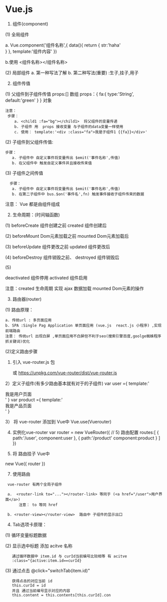 # Vue.js

1. 组件(component)

(1) 全局组件

 a.  Vue.component('组件名称',{
       data(){
           return {
               str:'haha'                                                                                                                                                                                   
           }
       },
       template:'组件内容'
   })

b.使用
   <组件名称></组件名称>

(2) 局部组件
  a. 第一种写法了解
  b. 第二种写法(重要) :生子,挂子,用子


2. 组件传值

 (1) 父组件到子组件传值
    props:[] 数组
    props：{
        fa:{
            type:'String',
            default:'green'
        }
    } 对象

    注意：
     步骤：
        a. <child1 :fa="bg"></child1>  将父组件的变量传递
        b. 子组件 用  props 接收变量 与子组件的data变量一样使用
        c. 使用： template:'<div :class="fa">我是子组件1 {{fa}}</div>'

 (2) 子组件到父组件传值:

    步骤：
       a. 子组件中 自定义事件将变量传出 $emit('事件名称',传值) 
       b. 在父组件中 触发自定义事件并且接收传来值
    
 (3) 子组件之间传值
 
      步骤：
       a. 子组件中 自定义事件将变量传出 $emit('事件名称',传值) 
       b. 在第二子组件中 bus.$on('事件名',fn) 触发事件接收子组件传来的数据

注意： Vue 都是由组件组成


2. 生命周期：(时间轴函数)

(1)
  beforeCreate 组件创建之前
  created  组件创建后

(2) 
  beforeMount  Dom元素加载之前
  mounted   Dom元素加载后

(3)
  beforeUpdate 组件更改之前
  updated  组件更改后

(4) 
   beforeDestroy 组件销毁之前、
   destroyed  组件销毁后

(5) 

   deactivated 组件停用
   activated 组件启用

  注意：created  生命周期 实现 ajax 数据加载
        mounted   Dom元素的操作


3. 路由器(router)

 (1) 路由原理：

    a. 传统url : 多页面应用
    b. SPA :Single Pag Application 单页面应用 (vue.js  react.js 小程序) ,实现前端路由
    注意： 传统url 出现白屏 ,单页面应用不白屏但不利于seo(搜索引擎百度,goolge蜘蛛程序抓关键词)优化

 (2)定义路由步骤

   1) 引入 vue-router.js 包

      <script src="vue-router.js"></script>
      或 https://unpkg.com/vue-router/dist/vue-router.js 


   2）定义子组件(有多少路由基本就有对于的子组件)
     var user ={
         template:'<div>我是用户页面</div>'
     }
     var  product ={
         template:'<div>我是产品页面</div>'
     }

   3） 将 vue-router 添加到 Vue中  Vue.use(Vuerouter)

   4) 实例化vue-router
    var router = new VueRouter({
       // 5) 路由配置
       routes:[
          {
             path:'/user',
             component:user
          },
          {
             path:'/product'
             component:product
          }
       ]
    })


   6) 将 路由挂子 Vue中

   new Vue({
      router
   })

   7) 使用路由 

     vue-router 有两个全局子组件

     a.  <router-link to="..."></router-link> 等同于 (<a href="/user">用户界面</a>)
          注意： to 等同 href

     b. <router-view></router-view>  路由中 子组件的显示出口


 4. Tab选项卡原理：

   (1) 循环变量标题数据

   (2) 显示选中标题 添加 acitve 名称
     
       通过循环数据中 item.id 与 curId当前编号比较相等 有 acitve 
       :class="{active:item.id==curId}

   (3) 通过点击 @click="switchTab(item.id)"

       获得点击的对应当前 id
       this.curId = id
       并且 通过当前编号显示对应的内容
       this.content = this.contents[this.curId].con

    






  